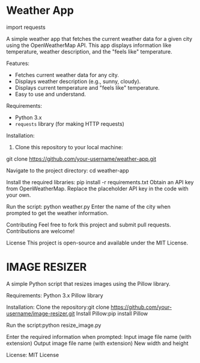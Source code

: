 
# Weather App

import requests

A simple weather app that fetches the current weather data for a given city using the OpenWeatherMap API. This app displays information like temperature, weather description, and the "feels like" temperature.

 Features:

- Fetches current weather data for any city.
- Displays weather description (e.g., sunny, cloudy).
- Displays current temperature and "feels like" temperature.
- Easy to use and understand.

 Requirements:

- Python 3.x
- `requests` library (for making HTTP requests)

 Installation:

1. Clone this repository to your local machine:

git clone https://github.com/your-username/weather-app.git

Navigate to the project directory:
cd weather-app

Install the required libraries:
pip install -r requirements.txt
Obtain an API key from OpenWeatherMap.
Replace the placeholder API key in the code with your own.

Run the script:
python weather.py
Enter the name of the city when prompted to get the weather information.

Contributing
Feel free to fork this project and submit pull requests. Contributions are welcome!

License
This project is open-source and available under the MIT License.


# IMAGE RESIZER

A simple Python script that resizes images using the Pillow library.

Requirements:
Python 3.x
Pillow library

Installation:
Clone the repository:git clone https://github.com/your-username/image-resizer.git
Install Pillow:pip install Pillow

Run the script:python resize_image.py

Enter the required information when prompted:
Input image file name (with extension)
Output image file name (with extension)
New width and height

License:
MIT License

